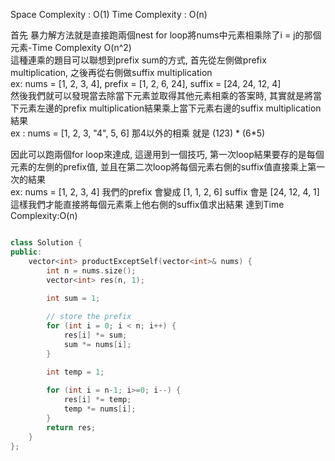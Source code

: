 
Space Complexity : O(1)
Time Complexity : O(n)

首先 暴力解方法就是直接跑兩個nest for loop將nums中元素相乘除了i = j的那個元素-Time Complexity O(n^2)  
這種連乘的題目可以聯想到prefix sum的方式, 首先從左側做prefix multiplication, 之後再從右側做suffix multiplication  
ex: nums = [1, 2, 3, 4], prefix = [1, 2, 6, 24], suffix = [24, 24, 12, 4]  
然後我們就可以發現當去除當下元素並取得其他元素相乘的答案時, 其實就是將當下元素左邊的prefix multiplication結果乘上當下元素右邊的suffix multiplication結果  
ex : nums = [1, 2, 3, "4", 5, 6]  那4以外的相乘 就是 (1*2*3) * (6*5) 

因此可以跑兩個for loop來達成, 這邊用到一個技巧, 第一次loop結果要存的是每個元素的左側的prefix值, 並且在第二次loop將每個元素右側的suffix值直接乘上第一次的結果  
ex: nums = [1, 2, 3, 4]  我們的prefix 會變成 [1, 1, 2, 6] suffix 會是 [24, 12, 4, 1]  
這樣我們才能直接將每個元素乘上他右側的suffix值求出結果 達到Time Complexity:O(n)  

```c++

class Solution {
public:
    vector<int> productExceptSelf(vector<int>& nums) {
        int n = nums.size();
        vector<int> res(n, 1);
        
        int sum = 1;

        // store the prefix 
        for (int i = 0; i < n; i++) {
            res[i] *= sum;
            sum *= nums[i];
        }

        int temp = 1;
        
        for (int i = n-1; i>=0; i--) {
            res[i] *= temp;
            temp *= nums[i];
        }
        return res;
    }
};

```
